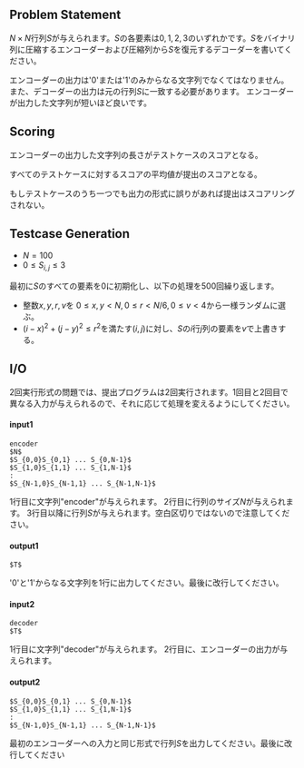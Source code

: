 
## Problem Statement
$N \times N$行列$S$が与えられます。$S$の各要素は$0,1,2,3$のいずれかです。$S$をバイナリ列に圧縮するエンコーダーおよび圧縮列から$S$を復元するデコーダーを書いてください。

エンコーダーの出力は'0'または'1'のみからなる文字列でなくてはなりません。また、デコーダーの出力は元の行列$S$に一致する必要があります。
エンコーダーが出力した文字列が短いほど良いです。


## Scoring
エンコーダーの出力した文字列の長さがテストケースのスコアとなる。

すべてのテストケースに対するスコアの平均値が提出のスコアとなる。

もしテストケースのうち一つでも出力の形式に誤りがあれば提出はスコアリングされない。

## Testcase Generation
- $N=100$
- $0 \leq  S_{i,j} \leq 3$

最初に$S$のすべての要素を0に初期化し、以下の処理を500回繰り返します。
- 整数$x,y,r,v$を $0 \leq x,y < N, 0 \leq r < N/6, 0 \leq v < 4$から一様ランダムに選ぶ。
- $(i-x)^2+(j-y)^2 \leq r^2$を満たす$(i,j)$に対し、$S$の$i$行$j$列の要素を$v$で上書きする。

## I/O
2回実行形式の問題では、提出プログラムは2回実行されます。1回目と2回目で異なる入力が与えられるので、それに応じて処理を変えるようにしてください。
#### input1
~~~
encoder
$N$
$S_{0,0}S_{0,1} ... S_{0,N-1}$
$S_{1,0}S_{1,1} ... S_{1,N-1}$
:
$S_{N-1,0}S_{N-1,1} ... S_{N-1,N-1}$
~~~
1行目に文字列"encoder"が与えられます。
2行目に行列のサイズ$N$が与えられます。
3行目以降に行列$S$が与えられます。空白区切りではないので注意してください。
#### output1
~~~
$T$
~~~
'0'と'1'からなる文字列を1行に出力してください。最後に改行してください。
#### input2
~~~
decoder
$T$
~~~
1行目に文字列"decoder"が与えられます。
2行目に、エンコーダーの出力が与えられます。
#### output2
~~~
$S_{0,0}S_{0,1} ... S_{0,N-1}$
$S_{1,0}S_{1,1} ... S_{1,N-1}$
:
$S_{N-1,0}S_{N-1,1} ... S_{N-1,N-1}$
~~~
最初のエンコーダーへの入力と同じ形式で行列$S$を出力してください。最後に改行してください


